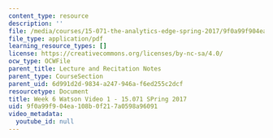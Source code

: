 ```yaml
---
content_type: resource
description: ''
file: /media/courses/15-071-the-analytics-edge-spring-2017/9f0a99f904ea108b0f217a0598a96091_MIT15_071S17_Unit5_Watson.pdf
file_type: application/pdf
learning_resource_types: []
license: https://creativecommons.org/licenses/by-nc-sa/4.0/
ocw_type: OCWFile
parent_title: Lecture and Recitation Notes
parent_type: CourseSection
parent_uid: 6d991d2d-9834-a247-946a-f6ed255c2dcf
resourcetype: Document
title: Week 6 Watson Video 1 - 15.071 SPring 2017
uid: 9f0a99f9-04ea-108b-0f21-7a0598a96091
video_metadata:
  youtube_id: null
---
```

